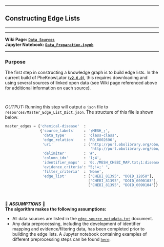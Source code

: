 ***
## Constructing Edge Lists  
***
***

**Wiki Page:** **[`Data Sources`](https://github.com/callahantiff/PheKnowLator/wiki/v2-Data-Sources#data-sources)**  
**Jupyter Notebook:** **[`Data_Preparation.ipynb`](https://github.com/callahantiff/PheKnowLator/blob/master/Data_Preparation.ipynb)**  

___

### Purpose
The first step in constructing a knowledge graph is to build edge lists. In the current build of PheKnowLator (**[`v2.0.0`](https://github.com/callahantiff/PheKnowLator/wiki/v2.0.0)**), this requires downloading and using several sources of linked open data (see Wiki page referenced above for additional information on each source). 

<br>

_OUTPUT:_ Running this step will output a `json` file to `resources/Master_Edge_List_Dict.json`. The structure of this file is shown below:

```python
master_edges = {'chemical-disease'  :
                {'source_labels'    : ';MESH_;',
                 'data_type'        : 'class-class',
                 'edge_relation'    : 'RO_0002606',
                 'uri'              : ('http://purl.obolibrary.org/obo/',
                                       'http://purl.obolibrary.org/obo/'),
                 'delimiter'        : '#',
                 'column_idx'       : '1;4',
                 'identifier_maps'  : '0:./MESH_CHEBI_MAP.txt;1:disease-dbxref-map',
                 'evidence_criteria': "5;!=;' ",
                 'filter_criteria'  : 'None',
                 'edge_list'        : ["CHEBI_81395", "DOID_12858"],
                                      ["CHEBI_81395", "DOID_0090103"], ...,
                                      ["CHEBI_81395", "DOID_0090104"]}
```

<br>

🛑 *<b>ASSUMPTIONS</b>* 🛑  
**The algorithm makes the following assumptions:**
- All data sources are listed in the [`edge_source_metadata.txt`](https://github.com/callahantiff/PheKnowLator/blob/master/resources/edge_data/edge_source_metadata.txt) document.  
- Any data preprocessing, including the development of identifier mapping and evidence/filtering data, has been completed prior to building the edge lists. A Jupyter notebook containing examples of different preprocessing steps can be found [`here`](https://github.com/callahantiff/PheKnowLator/blob/master/Data_Preparation.ipynb).  
